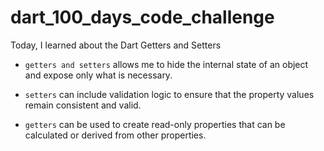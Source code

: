 #  dart_100_days_code_challenge

Today, I learned about the Dart Getters and Setters

- `getters and setters` allows me to hide the internal state of an object and expose only what is necessary.

- `setters` can include validation logic to ensure that the property values remain consistent and valid.

- `getters` can be used to create read-only properties that can be calculated or derived from other properties.